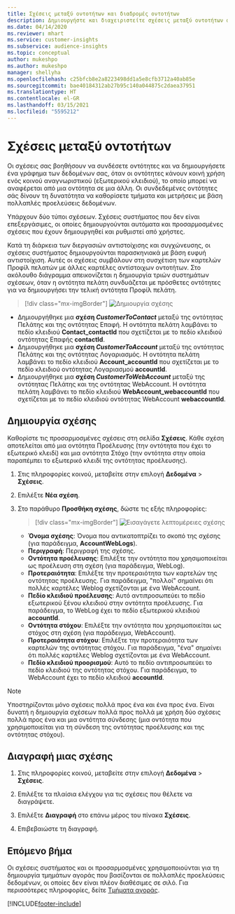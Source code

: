 ```yaml
---
title: Σχέσεις μεταξύ οντοτήτων και διαδρομές οντοτήτων
description: Δημιουργήστε και διαχειριστείτε σχέσεις μεταξύ οντοτήτων από πολλαπλές προελεύσεις δεδομένων.
ms.date: 04/14/2020
ms.reviewer: mhart
ms.service: customer-insights
ms.subservice: audience-insights
ms.topic: conceptual
author: mukeshpo
ms.author: mukeshpo
manager: shellyha
ms.openlocfilehash: c25bfcb8e2a8223498dd1a5e8cfb3712a40ab85e
ms.sourcegitcommit: bae40184312ab27b95c140a044875c2daea37951
ms.translationtype: HT
ms.contentlocale: el-GR
ms.lasthandoff: 03/15/2021
ms.locfileid: "5595212"
---
```

# <a name="relationships-between-entities"></a>Σχέσεις μεταξύ οντοτήτων

Οι σχέσεις σας βοηθήσουν να συνδέσετε οντότητες και να δημιουργήσετε ένα γράφημα των δεδομένων σας, όταν οι οντότητες κάνουν κοινή χρήση ενός κοινού αναγνωριστικού (εξωτερικού κλειδιού), το οποίο μπορεί να αναφέρεται από μια οντότητα σε μια άλλη. Οι συνδεδεμένες οντότητες σάς δίνουν τη δυνατότητα να καθορίσετε τμήματα και μετρήσεις με βάση πολλαπλές προελεύσεις δεδομένων.

Υπάρχουν δύο τύποι σχέσεων. Σχέσεις συστήματος που δεν είναι επεξεργάσιμες, οι οποίες δημιουργούνται αυτόματα και προσαρμοσμένες σχέσεις που έχουν δημιουργηθεί και ρυθμιστεί από χρήστες.

Κατά τη διάρκεια των διεργασιών αντιστοίχισης και συγχώνευσης, οι σχέσεις συστήματος δημιουργούνται παρασκηνιακά με βάση ευφυή αντιστοίχιση. Αυτές οι σχέσεις συμβάλουν στη συσχέτιση των καρτελών Προφίλ πελατών με άλλες καρτέλες αντίστοιχων οντοτήτων. Στο ακόλουθο διάγραμμα απεικονίζεται η δημιουργία τριών συστημάτων σχέσεων, όταν η οντότητα πελάτη συνδυάζεται με πρόσθετες οντότητες για να δημιουργήσει την τελική οντότητα Προφίλ πελάτη.

> [!div class="mx-imgBorder"]
> ![Δημιουργία σχέσης](media/relationships-entities-merge.png "Δημιουργία σχέσης")

- Δημιουργήθηκε μια **σχέση *CustomerToContact*** μεταξύ της οντότητας Πελάτης και της οντότητας Επαφή. Η οντότητα πελάτη λαμβάνει το πεδίο κλειδιού **Contact_contactId** που σχετίζεται με το πεδίο κλειδιού οντότητας Επαφής **contactId**.
- Δημιουργήθηκε μια **σχέση *CustomerToAccount*** μεταξύ της οντότητας Πελάτης και της οντότητας Λογαριασμός. Η οντότητα πελάτη λαμβάνει το πεδίο κλειδιού **Account_accountId** που σχετίζεται με το πεδίο κλειδιού οντότητας Λογαριασμού **accountId**.
- Δημιουργήθηκε μια **σχέση *CustomerToWebAccount*** μεταξύ της οντότητας Πελάτης και της οντότητας WebAccount. Η οντότητα πελάτη λαμβάνει το πεδίο κλειδιού **WebAccount_webaccountId** που σχετίζεται με το πεδίο κλειδιού οντότητας WebAccount **webaccountId**.

## <a name="create-a-relationship"></a>Δημιουργία σχέσης

Καθορίστε τις προσαρμοσμένες σχέσεις στη σελίδα **Σχέσεις**. Κάθε σχέση αποτελείται από μια οντότητα Προέλευσης (την οντότητα που έχει το εξωτερικό κλειδί) και μια οντότητα Στόχο (την οντότητα στην οποία παραπέμπει το εξωτερικό κλειδί της οντότητας προέλευσης).

1. Στις πληροφορίες κοινού, μεταβείτε στην επιλογή **Δεδομένα** > **Σχέσεις**.

2. Επιλέξτε **Νέα σχέση**.

3. Στο παράθυρο **Προσθήκη σχέσης**, δώστε τις εξής πληροφορίες:

   > [!div class="mx-imgBorder"]
   > ![Εισαγάγετε λεπτομέρειες σχέσης](media/relationships-add.png "Εισαγάγετε λεπτομέρειες σχέσης")

   - **Όνομα σχέσης**: Όνομα που αντικατοπτρίζει το σκοπό της σχέσης (για παράδειγμα, **AccountWebLogs**).
   - **Περιγραφή**: Περιγραφή της σχέσης.
   - **Οντότητα προέλευσης**: Επιλέξτε την οντότητα που χρησιμοποιείται ως προέλευση στη σχέση (για παράδειγμα, WebLog).
   - **Προτεραιότητα**: Επιλέξτε την προτεραιότητα των καρτελών της οντότητας προέλευσης. Για παράδειγμα, "πολλοί" σημαίνει ότι πολλές καρτέλες Weblog σχετίζονται με ένα WebAccount.
   - **Πεδίο κλειδιού προέλευσης**: Αυτό αντιπροσωπεύει το πεδίο εξωτερικού ξένου κλειδιού στην οντότητα προέλευσης. Για παράδειγμα, το WebLog έχει το πεδίο εξωτερικού κλειδιού **accountId**.
   - **Οντότητα στόχου**: Επιλέξτε την οντότητα που χρησιμοποιείται ως στόχος στη σχέση (για παράδειγμα, WebAccount).
   - **Προτεραιότητα στόχου**: Επιλέξτε την προτεραιότητα των καρτελών της οντότητας στόχου. Για παράδειγμα, "ένα" σημαίνει ότι πολλές καρτέλες Weblog σχετίζονται με ένα WebAccount.
   - **Πεδίο κλειδιού προορισμού**: Αυτό το πεδίο αντιπροσωπεύει το πεδίο κλειδιού της οντότητας στόχου. Για παράδειγμα, το WebAccount έχει το πεδίο κλειδιού **accountId**.

> [!NOTE]
> Υποστηρίζονται μόνο σχέσεις πολλά προς ένα και ένα προς ένα. Είναι δυνατή η δημιουργία σχέσεων πολλά προς πολλά με χρήση δύο σχέσεις πολλά προς ένα και μια οντότητα σύνδεσης (μια οντότητα που χρησιμοποιείται για τη σύνδεση της οντότητας προέλευσης και της οντότητας στόχου).

## <a name="delete-a-relationship"></a>Διαγραφή μιας σχέσης

1. Στις πληροφορίες κοινού, μεταβείτε στην επιλογή **Δεδομένα** > **Σχέσεις**.

2. Επιλέξτε τα πλαίσια ελέγχου για τις σχέσεις που θέλετε να διαγράψετε.

3. Επιλέξτε **Διαγραφή** στο επάνω μέρος του πίνακα **Σχέσεις**.

4. Επιβεβαιώστε τη διαγραφή.

## <a name="next-step"></a>Επόμενο βήμα

Οι σχέσεις συστήματος και οι προσαρμοσμένες χρησιμοποιούνται για τη δημιουργία τμημάτων αγοράς που βασίζονται σε πολλαπλές προελεύσεις δεδομένων, οι οποίες δεν είναι πλέον διαθέσιμες σε σιλό. Για περισσότερες πληροφορίες, δείτε [Τμήματα αγοράς](segments.md).


[!INCLUDE[footer-include](../includes/footer-banner.md)]
